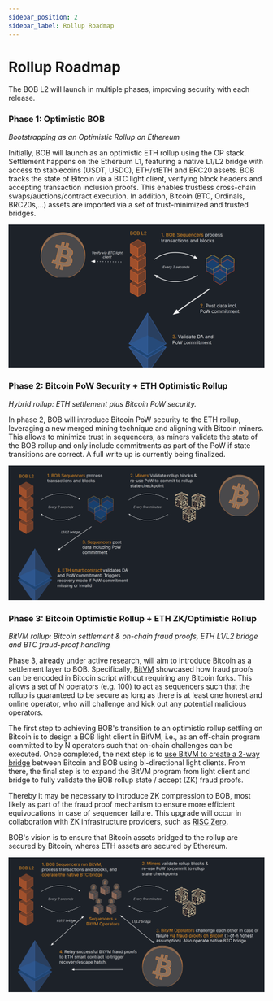 ```yaml
---
sidebar_position: 2
sidebar_label: Rollup Roadmap
---
```


# Rollup Roadmap

The BOB L2 will launch in multiple phases, improving security with each release.

### Phase 1: Optimistic BOB

_Bootstrapping as an Optimistic Rollup on Ethereum_

Initially, BOB will launch as an optimistic ETH rollup using the OP stack.
Settlement happens on the Ethereum L1, featuring a native L1/L2 bridge with access to stablecoins (USDT, USDC), ETH/stETH and ERC20 assets.
BOB tracks the state of Bitcoin via a BTC light client, verifying block headers and accepting transaction inclusion proofs. This enables trustless cross-chain swaps/auctions/contract execution. In addition, Bitcoin (BTC, Ordinals, BRC20s,...) assets are imported via a set of trust-minimized and trusted bridges.

![Optimistic BOB](optimistic-bob.png)

### Phase 2: Bitcoin PoW Security + ETH Optimistic Rollup

_Hybrid rollup: ETH settlement plus Bitcoin PoW security._

In phase 2, BOB will introduce Bitcoin PoW security to the ETH rollup, leveraging a new merged mining technique and aligning with Bitcoin miners. This allows to minimize trust in sequencers, as miners validate the state of the BOB rollup and only include commitments as part of the PoW if state transitions are correct. A full write up is currently being finalized.

![Merged BOB](merged-bob.png)

### Phase 3: Bitcoin Optimistic Rollup + ETH ZK/Optimistic Rollup

_BitVM rollup: Bitcoin settlement & on-chain fraud proofs, ETH L1/L2 bridge and BTC fraud-proof handling_

Phase 3, already under active research, will aim to introduce Bitcoin as a settlement layer to BOB. Specifically, [BitVM](https://bitvm.org/bitvm.pdf) showcased how fraud proofs can be encoded in Bitcoin script without requiring any Bitcoin forks. This allows a set of N operators (e.g. 100) to act as sequencers such that the rollup is guaranteed to be secure as long as there is at least one honest and online operator, who will challenge and kick out any potential malicious operators.

The first step to achieving BOB's transition to an optimistic rollup settling on Bitcoin is to design a BOB light client in BitVM, i.e., as an off-chain program committed to by N operators such that on-chain challenges can be executed. Once completed, the next step is to [use BitVM to create a 2-way bridge](https://github.com/BitVM/BitVM/blob/main/docs/sidechain_bridges.md) between Bitcoin and BOB using bi-directional light clients. From there, the final step is to expand the BitVM program from light client and bridge to fully validate the BOB rollup state / accept (ZK) fraud proofs.

Thereby it may be necessary to introduce ZK compression to BOB, most likely as part of the fraud proof mechanism to ensure more efficient equivocations in case of sequencer failure. This upgrade will occur in collaboration with ZK infrastructure providers, such as [RISC Zero](https://www.risczero.com/news/altlayer-zkfraudproofs).

BOB's vision is to ensure that Bitcoin assets bridged to the rollup are secured by Bitcoin, wheres ETH assets are secured by Ethereum.

![BitVM BOB](bitvm-bob.png)
